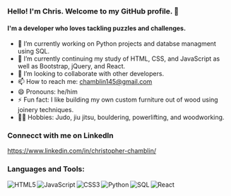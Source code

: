 ### Hello! I'm Chris. Welcome to my GitHub profile. 👋

#### I'm a developer who loves tackling puzzles and challenges. 

- 🔭 I’m currently working on Python projects and databse managment using SQL.
- 🌱 I’m currently continuing my study of HTML, CSS, and JavaScript as well as Bootstrap, jQuery, and React.
- 👯 I’m looking to collaborate with other developers.
- 📫 How to reach me: chamblin145@gmail.com
- 😄 Pronouns: he/him
- ⚡ Fun fact: I like building my own custom furniture out of wood using joinery techniques. 
- 🧗‍♂️ Hobbies: Judo, jiu jitsu, bouldering, powerlifting, and woodworking.

### Connecct with me on LinkedIn

https://www.linkedin.com/in/christopher-chamblin/

### Languages and Tools:
<img align="left" alt="HTML5" src="https://img.icons8.com/color/48/000000/html-5--v1.png"/>
<img align="left" alt="JavaScript" src="https://img.icons8.com/color/48/000000/javascript--v1.png"/>
<img align="left" alt="CSS3" src="https://img.icons8.com/color/48/000000/css3.png"/>
<img align="left" alt="Python" src="https://img.icons8.com/color/48/000000/python--v1.png"/>
<img align="left" alt="SQL" src="https://img.icons8.com/office/16/000000/sql.png"/>
<img align="left" alt="React" src="https://img.icons8.com/ultraviolet/40/000000/react--v1.png"/>
